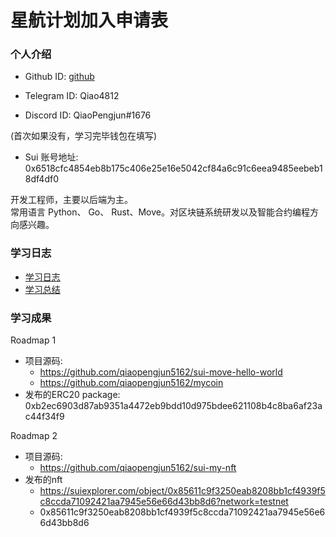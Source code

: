 # 星航计划加入申请表

### 个人介绍

* Github ID: [github](https://github.com/qiaopengjun5162)

* Telegram ID: Qiao4812

* Discord ID: QiaoPengjun#1676

(首次如果没有，学习完毕钱包在填写)

* Sui 账号地址:
0x6518cfc4854eb8b175c406e25e16e5042cf84a6c91c6eea9485eebeb18df4df0

开发工程师，主要以后端为主。  
常用语言 Python、 Go、 Rust、Move。对区块链系统研发以及智能合约编程方向感兴趣。

### 学习日志

* [学习日志](journal.md)
* [学习总结](summary.md)

### 学习成果

Roadmap  1  

* 项目源码:
  * <https://github.com/qiaopengjun5162/sui-move-hello-world>
  * <https://github.com/qiaopengjun5162/mycoin>
* 发布的ERC20
package: 0xb2ec6903d87ab9351a4472eb9bdd10d975bdee621108b4c8ba6af23ac44f34f9

Roadmap 2

* 项目源码:
  * <https://github.com/qiaopengjun5162/sui-my-nft>
* 发布的nft
  * <https://suiexplorer.com/object/0x85611c9f3250eab8208bb1cf4939f5c8ccda71092421aa7945e56e66d43bb8d6?network=testnet>
  * 0x85611c9f3250eab8208bb1cf4939f5c8ccda71092421aa7945e56e66d43bb8d6
